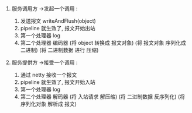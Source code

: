 1. 服务调用方 ->发起一个调用 :
    1. 发送报文 writeAndFlush(object)
    2. pipeline 就生效了, 报文开始出站
    3. 第一个处理器 log
    4. 第二个处理器 编码器 (将 object 转换成 报文对象) (将 报文对象 序列化成二进制) (将 二进制数据 进行 压缩)


2. 服务提供方 ->接受一个调用 :
    1. 通过 netty 接收一个报文
    2. pipeline 就生效了, 报文开始入站
    3. 第一个处理器 log
    4. 第二个处理器 解码器 (将 入站请求 解压缩)  (将 二进制数据 反序列化) (将 序列化对象 解析成 报文)
